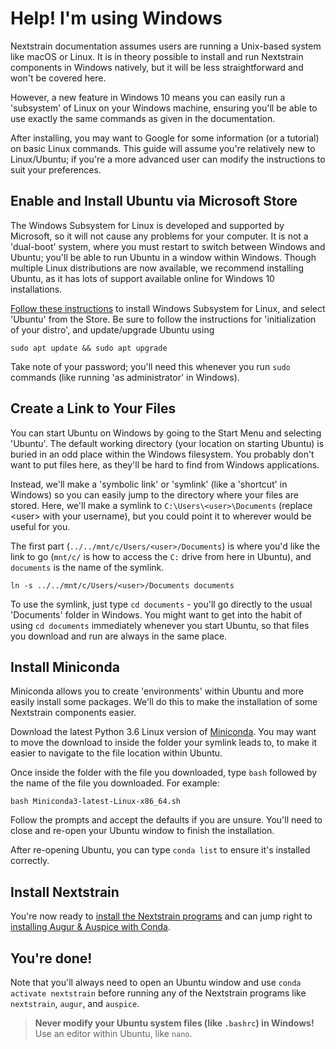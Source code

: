 # Help! I'm using Windows

Nextstrain documentation assumes users are running a Unix-based system like macOS or Linux. 
It is in theory possible to install and run Nextstrain components in Windows natively, but it will be less straightforward and won't be covered here. 

However, a new feature in Windows 10 means you can easily run a 'subsystem' of Linux on your Windows machine, ensuring you'll be able to use exactly the same commands as given in the documentation.

After installing, you may want to Google for some information (or a tutorial) on basic Linux commands.
This guide will assume you're relatively new to Linux/Ubuntu; if you're a more advanced user can modify the instructions to suit your preferences.

## Enable and Install Ubuntu via Microsoft Store
The Windows Subsystem for Linux is developed and supported by Microsoft, so it will not cause any problems for your computer. 
It is not a 'dual-boot' system, where you must restart to switch between Windows and Ubuntu; you'll be able to run Ubuntu in a window within Windows.
Though multiple Linux distributions are now available, we recommend installing Ubuntu, as it has lots of support available online for Windows 10 installations.

[Follow these instructions](https://docs.microsoft.com/en-us/windows/wsl/install-win10) to install Windows Subsystem for Linux, and select 'Ubuntu' from the Store.
Be sure to follow the instructions for 'initialization of your distro', and update/upgrade Ubuntu using 
```
sudo apt update && sudo apt upgrade
```

Take note of your password; you'll need this whenever you run `sudo` commands (like running 'as administrator' in Windows).

## Create a Link to Your Files

You can start Ubuntu on Windows by going to the Start Menu and selecting 'Ubuntu'. 
The default working directory (your location on starting Ubuntu) is buried in an odd place within the Windows filesystem.
You probably don't want to put files here, as they'll be hard to find from Windows applications.

Instead, we'll make a 'symbolic link' or 'symlink' (like a 'shortcut' in Windows) so you can easily jump to the directory where your files are stored. 
Here, we'll make a symlink to `C:\Users\<user>\Documents` (replace \<user\> with your username), but you could point it to wherever would be useful for you.

The first part (`../../mnt/c/Users/<user>/Documents`) is where you'd like the link to go (`mnt/c/` is how to access the `C:` drive from here in Ubuntu), and `documents` is the name of the symlink.

```
ln -s ../../mnt/c/Users/<user>/Documents documents
```

To use the symlink, just type `cd documents` - you'll go directly to the usual 'Documents' folder in Windows.
You might want to get into the habit of using `cd documents` immediately whenever you start Ubuntu, so that files you download and run are always in the same place.


## Install Miniconda

Miniconda allows you to create 'environments' within Ubuntu and more easily install some packages.
We'll do this to make the installation of some Nextstrain components easier.

Download the latest Python 3.6 Linux version of [Miniconda](https://conda.io/miniconda.html). 
You may want to move the download to inside the folder your symlink leads to, to make it easier to navigate to the file location within Ubuntu.

Once inside the folder with the file you downloaded, type `bash` followed by the name of the file you downloaded. For example:
```
bash Miniconda3-latest-Linux-x86_64.sh
```

Follow the prompts and accept the defaults if you are unsure. 
You'll need to close and re-open your Ubuntu window to finish the installation.

After re-opening Ubuntu, you can type `conda list` to ensure it's installed correctly.

## Install Nextstrain

You're now ready to [install the Nextstrain programs](./local-installation) and can jump right to [installing Augur & Auspice with Conda](./local-installation.html#install-augur--auspice-with-conda-recommended).

## You're done!

Note that you'll always need to open an Ubuntu window and use `conda activate nextstrain` before running any of the Nextstrain programs like `nextstrain`, `augur`, and `auspice`.

> **Never modify your Ubuntu system files (like `.bashrc`) in Windows!**  
> Use an editor within Ubuntu, like `nano`.

